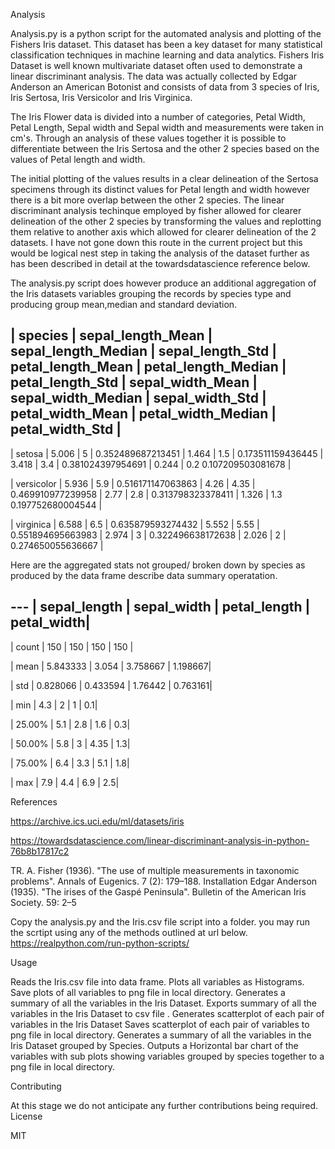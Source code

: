 Analysis

Analysis.py is a python script for the automated analysis and plotting of the Fishers Iris dataset. This dataset has been a key dataset for many statistical classification techniques in machine learning and data analytics.
Fishers Iris Dataset is well known multivariate dataset often used to demonstrate a linear discriminant analysis.
The data was actually collected by Edgar Anderson an American Botonist and consists of data from 3 species of Iris,
Iris Sertosa, Iris Versicolor and Iris Virginica. 

The Iris Flower data is divided into a number of categories, Petal Width, Petal Length, Sepal width and Sepal width and measurements were taken in cm's. 
Through an analysis of these values together it is possible to differentiate between the Iris Sertosa and the other 2 species based on the values of Petal length and width.

The initial plotting of the values results in a clear delineation of the Sertosa specimens through its distinct values for Petal length and width however there is a bit more overlap 
between the other 2 species. The linear discriminant analysis techinque employed by fisher allowed for clearer delineation of the other 2 species by transforming the values and replotting
them relative to another axis which allowed for clearer delineation of the 2 datasets. I have not gone down this route in the current project but this would be logical nest step in taking 
the analysis of the dataset further as has been described in detail at the towardsdatascience reference below.

The analysis.py script does however produce an additional aggregation of the Iris datasets variables grouping the records by species type and producing group mean,median and standard deviation.

 | species	 | sepal_length_Mean | sepal_length_Median | sepal_length_Std | petal_length_Mean | petal_length_Median | 	petal_length_Std | 	sepal_width_Mean | 	sepal_width_Median | 	sepal_width_Std | 	petal_width_Mean | 	petal_width_Median | 	petal_width_Std | 
 -------------------------------------------------------------------------------------------------------------------------
 | setosa	 |     5.006       |                 5	   |           0.352489687213451 | 	      1.464	    |            1.5	 |           0.173511159436445   | 	3.418	 |              3.4	        |     0.381024397954691 | 	0.244 | 	0.2	0.107209503081678 | 
 
 | versicolor | 	5.936	  |                  5.9	 |             0.516171147063863	 |       4.26	  |              4.35	   |         0.469910977239958	   |   2.77	     |          2.8	       |      0.313798323378411	 | 1.326	 | 1.3	0.197752680004544 | 
 
 | virginica | 	6.588	       |             6.5	       |       0.635879593274432	  |      5.552	       |         5.55	    |        0.551894695663983	 |     2.974	 |              3	             |    0.322496638172638	 | 2.026 | 	2	 | 0.274650055636667 | 

Here are the aggregated stats not grouped/ broken down by species as produced by the data frame describe data summary operatation.

  ---     | sepal_length | sepal_width | petal_length | petal_width|
 ----------------------------------------------------------------------
 | count	 |    150	   |        150	|       150	   |        150 |
 
 | mean	 |    5.843333 |	   3.054	|    3.758667	|     1.198667|
 
 | std	      |   0.828066  |	  0.433594	|  1.76442	  |   0.763161|
 
 | min	      |   4.3	   |         2	  |      1	     |       0.1|
 
 | 25.00%	  |   5.1	   |     2.8	 |      1.6	   |         0.3|
 
 | 50.00%	  |   5.8	   |      3	    |   4.35       |  	1.3|
 
 | 75.00%    |  	6.4    |  	3.3	   |     5.1	   |         1.8|
 
 | max	      |      7.9	   |     4.4	|        6.9	|            2.5|

References 

https://archive.ics.uci.edu/ml/datasets/iris

https://towardsdatascience.com/linear-discriminant-analysis-in-python-76b8b17817c2

TR. A. Fisher (1936). "The use of multiple measurements in taxonomic problems". Annals of Eugenics. 7 (2): 179–188.
Installation
Edgar Anderson (1935). "The irises of the Gaspé Peninsula". Bulletin of the American Iris Society. 59: 2–5

Copy the analysis.py and the Iris.csv file script into a folder. 
you may run the scrtipt using any of the methods outlined at url below.
https://realpython.com/run-python-scripts/

Usage

Reads the Iris.csv file into data frame.
Plots all variables as Histograms.
Save plots of all variables to png file in local directory.
Generates a summary of all the variables in the Iris Dataset.
Exports summary of all the variables in the Iris Dataset to csv file .
Generates scatterplot of each pair of variables in the Iris Dataset
Saves scatterplot of each pair of variables to png file in local directory.
Generates a summary of all the variables in the Iris Dataset grouped by Species.
Outputs a Horizontal bar chart of the variables with sub plots showing variables grouped by species together to a png file in local directory. 


Contributing

At this stage we do not anticipate any further contributions being required.
License

MIT
